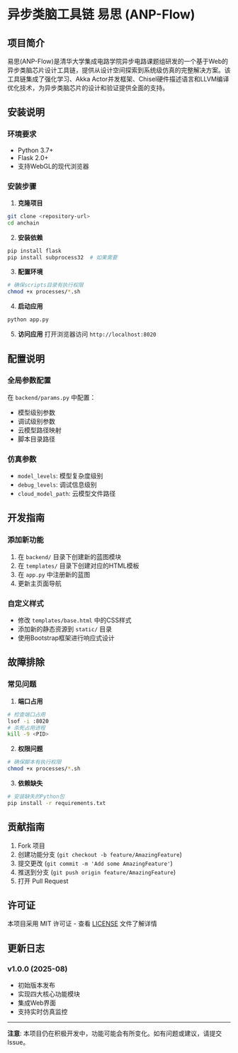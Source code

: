 # 异步类脑工具链 易思 (ANP-Flow)

## 项目简介

易思(ANP-Flow)是清华大学集成电路学院异步电路课题组研发的一个基于Web的异步类脑芯片设计工具链，提供从设计空间探索到系统级仿真的完整解决方案。该工具链集成了强化学习、Akka Actor并发框架、Chisel硬件描述语言和LLVM编译优化技术，为异步类脑芯片的设计和验证提供全面的支持。

## 安装说明

### 环境要求
- Python 3.7+
- Flask 2.0+
- 支持WebGL的现代浏览器

### 安装步骤

1. **克隆项目**
```bash
git clone <repository-url>
cd anchain
```

2. **安装依赖**
```bash
pip install flask
pip install subprocess32  # 如果需要
```

3. **配置环境**
```bash
# 确保scripts目录有执行权限
chmod +x processes/*.sh
```

4. **启动应用**
```bash
python app.py
```

5. **访问应用**
打开浏览器访问 `http://localhost:8020`

## 配置说明

### 全局参数配置
在 `backend/params.py` 中配置：
- 模型级别参数
- 调试级别参数
- 云模型路径映射
- 脚本目录路径

### 仿真参数
- `model_levels`: 模型复杂度级别
- `debug_levels`: 调试信息级别
- `cloud_model_path`: 云模型文件路径

## 开发指南

### 添加新功能
1. 在 `backend/` 目录下创建新的蓝图模块
2. 在 `templates/` 目录下创建对应的HTML模板
3. 在 `app.py` 中注册新的蓝图
4. 更新主页面导航

### 自定义样式
- 修改 `templates/base.html` 中的CSS样式
- 添加新的静态资源到 `static/` 目录
- 使用Bootstrap框架进行响应式设计

## 故障排除

### 常见问题

1. **端口占用**
```bash
# 检查端口占用
lsof -i :8020
# 杀死占用进程
kill -9 <PID>
```

2. **权限问题**
```bash
# 确保脚本有执行权限
chmod +x processes/*.sh
```

3. **依赖缺失**
```bash
# 安装缺失的Python包
pip install -r requirements.txt
```

## 贡献指南

1. Fork 项目
2. 创建功能分支 (`git checkout -b feature/AmazingFeature`)
3. 提交更改 (`git commit -m 'Add some AmazingFeature'`)
4. 推送到分支 (`git push origin feature/AmazingFeature`)
5. 打开 Pull Request

## 许可证

本项目采用 MIT 许可证 - 查看 [LICENSE](LICENSE) 文件了解详情

## 更新日志

### v1.0.0 (2025-08)
- 初始版本发布
- 实现四大核心功能模块
- 集成Web界面
- 支持实时仿真监控

---

**注意**: 本项目仍在积极开发中，功能可能会有所变化。如有问题或建议，请提交Issue。
